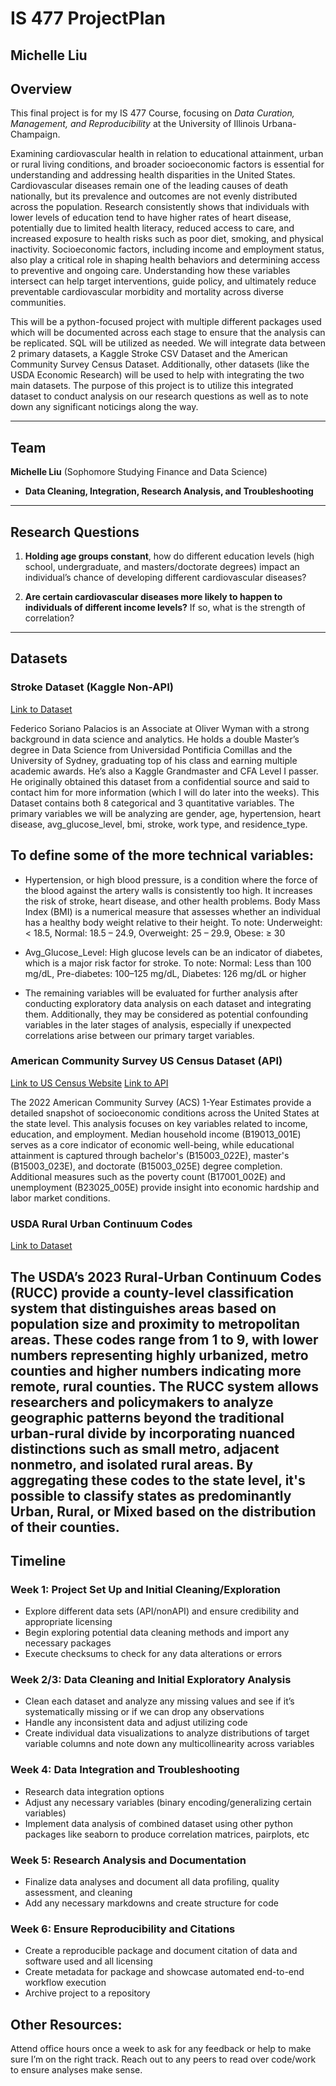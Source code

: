 # **IS 477 ProjectPlan**

**Michelle Liu**
---

## **Overview**

This final project is for my IS 477 Course, focusing on *Data Curation, Management, and Reproducibility* at the University of Illinois Urbana-Champaign.

Examining cardiovascular health in relation to educational attainment, urban or rural living conditions, and broader socioeconomic factors is essential for understanding and addressing health disparities in the United States. Cardiovascular diseases remain one of the leading causes of death nationally, but its prevalence and outcomes are not evenly distributed across the population. Research consistently shows that individuals with lower levels of education tend to have higher rates of heart disease, potentially due to limited health literacy, reduced access to care, and increased exposure to health risks such as poor diet, smoking, and physical inactivity. Socioeconomic factors, including income and employment status, also play a critical role in shaping health behaviors and determining access to preventive and ongoing care. Understanding how these variables intersect can help target interventions, guide policy, and ultimately reduce preventable cardiovascular morbidity and mortality across diverse communities.

This will be a python-focused project with multiple different packages used which will be documented across each stage to ensure that the analysis can be replicated. SQL will be utilized as needed. We will integrate data between 2 primary datasets, a Kaggle Stroke CSV Dataset and the American Community Survey Census Dataset. Additionally, other datasets (like the USDA Economic Research) will be used to help with integrating the two main datasets. The purpose of this project is to utilize this integrated dataset to conduct analysis on our research questions as well as to note down any significant noticings along the way. 

---

## **Team**

**Michelle Liu** (Sophomore Studying Finance and Data Science)

- **Data Cleaning, Integration, Research Analysis, and Troubleshooting**
---

## **Research Questions**

1. **Holding age groups constant**, how do different education levels (high school, undergraduate, and masters/doctorate degrees) impact an individual’s chance of developing different cardiovascular diseases?

2. **Are certain cardiovascular diseases more likely to happen to individuals of different income levels?** If so, what is the strength of correlation?
---

## **Datasets**

### **Stroke Dataset (Kaggle Non-API)**
[Link to Dataset](https://www.kaggle.com/datasets/fedesoriano/stroke-prediction-dataset)

Federico Soriano Palacios is an Associate at Oliver Wyman with a strong background in data science and analytics. He holds a double Master’s degree in Data Science from Universidad Pontificia Comillas and the University of Sydney, graduating top of his class and earning multiple academic awards. He’s also a Kaggle Grandmaster and CFA Level I passer. He originally obtained this dataset from a confidential source and said to contact him for more information (which I will do later into the weeks). This Dataset contains both 8 categorical and 3 quantitative variables. The primary variables we will be analyzing are gender, age, hypertension, heart disease, avg_glucose_level, bmi, stroke, work type, and residence_type.  

## To define some of the more technical variables:

- Hypertension, or high blood pressure, is a condition where the force of the blood against the artery walls is consistently too high. It increases the risk of stroke, heart disease, and other health problems.
Body Mass Index (BMI) is a numerical measure that assesses whether an individual has a healthy body weight relative to their height. To note: Underweight: < 18.5, Normal: 18.5 – 24.9, Overweight: 25 – 29.9, Obese: ≥ 30

- Avg_Glucose_Level: High glucose levels can be an indicator of diabetes, which is a major risk factor for stroke. To note: Normal: Less than 100 mg/dL, Pre-diabetes: 100–125 mg/dL, Diabetes: 126 mg/dL or higher

- The remaining variables will be evaluated for further analysis after conducting exploratory data analysis on each dataset and integrating them. Additionally, they may be considered as potential confounding variables in the later stages of analysis, especially if unexpected correlations arise between our primary target variables.  

### **American Community Survey US Census Dataset (API)**
[Link to US Census Website](https://www.census.gov/acs/www/data/data-tables-and-tools/data-profiles/2022/)
[Link to API](https://api.census.gov/data/2022/acs/acs1)

The 2022 American Community Survey (ACS) 1-Year Estimates provide a detailed snapshot of socioeconomic conditions across the United States at the state level. This analysis focuses on key variables related to income, education, and employment. Median household income (B19013_001E) serves as a core indicator of economic well-being, while educational attainment is captured through bachelor's (B15003_022E), master's (B15003_023E), and doctorate (B15003_025E) degree completion. Additional measures such as the poverty count (B17001_002E) and unemployment (B23025_005E) provide insight into economic hardship and labor market conditions. 

### **USDA Rural Urban Continuum Codes**
[Link to Dataset](https://www.ers.usda.gov/data-products/rural-urban-continuum-codes)

The USDA’s 2023 Rural-Urban Continuum Codes (RUCC) provide a county-level classification system that distinguishes areas based on population size and proximity to metropolitan areas. These codes range from 1 to 9, with lower numbers representing highly urbanized, metro counties and higher numbers indicating more remote, rural counties. The RUCC system allows researchers and policymakers to analyze geographic patterns beyond the traditional urban-rural divide by incorporating nuanced distinctions such as small metro, adjacent nonmetro, and isolated rural areas. By aggregating these codes to the state level, it's possible to classify states as predominantly Urban, Rural, or Mixed based on the distribution of their counties. 
---

## **Timeline**

### **Week 1: Project Set Up and Initial Cleaning/Exploration**
- Explore different data sets (API/nonAPI) and ensure credibility and appropriate licensing  
- Begin exploring potential data cleaning methods and import any necessary packages  
- Execute checksums to check for any data alterations or errors  

### **Week 2/3: Data Cleaning and Initial Exploratory Analysis**
- Clean each dataset and analyze any missing values and see if it’s systematically missing or if we can drop any observations
- Handle any inconsistent data and adjust utilizing code 
- Create individual data visualizations to analyze distributions of target variable columns and note down any multicollinearity across variables 

### **Week 4: Data Integration and Troubleshooting**
- Research data integration options 
- Adjust any necessary variables (binary encoding/generalizing certain variables)
- Implement data analysis of combined dataset using other python packages like seaborn to produce correlation matrices, pairplots, etc 

### **Week 5: Research Analysis and Documentation**
- Finalize data analyses and document all data profiling, quality assessment, and cleaning 
- Add any necessary markdowns and create structure for code 

### **Week 6: Ensure Reproducibility and Citations**
- Create a reproducible package and document citation of data and software used and all licensing 
- Create metadata for package and showcase automated end-to-end workflow execution 
- Archive project to a repository 

## Other Resources:
Attend office hours once a week to ask for any feedback or help to make sure I’m on the right track. Reach out to any peers to read over code/work to ensure analyses make sense. 






